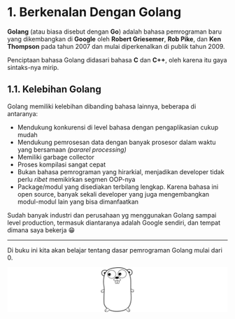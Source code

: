 # 1. Berkenalan Dengan Golang

**Golang** (atau biasa disebut dengan **Go**) adalah bahasa pemrograman baru yang dikembangkan di **Google** oleh **Robert Griesemer**, **Rob Pike**, dan **Ken Thompson** pada tahun 2007 dan mulai diperkenalkan di publik tahun 2009.

Penciptaan bahasa Golang didasari bahasa **C** dan **C++**, oleh karena itu gaya sintaks-nya mirip.

## 1.1. Kelebihan Golang

Golang memiliki kelebihan dibanding bahasa lainnya, beberapa di antaranya:

* Mendukung konkurensi di level bahasa dengan pengaplikasian cukup mudah
* Mendukung pemrosesan data dengan banyak prosesor dalam waktu yang bersamaan *(pararel processing)*
* Memiliki garbage collector
* Proses kompilasi sangat cepat
* Bukan bahasa pemrograman yang hirarkial, menjadikan developer tidak perlu *ribet* memikirkan segmen OOP-nya
* Package/modul yang disediakan terbilang lengkap. Karena bahasa ini open source, banyak sekali developer yang juga mengembangkan modul-modul lain yang bisa dimanfaatkan

Sudah banyak industri dan perusahaan yg menggunakan Golang sampai level production, termasuk diantaranya adalah Google sendiri, dan tempat dimana saya bekerja 😁

---

Di buku ini kita akan belajar tentang dasar pemrograman Golang mulai dari 0.

![Logo Golang, "The Go Gopher"](images/1_1_logo.png)
